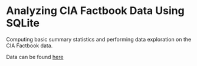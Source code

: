 # Analyzing CIA Factbook Data Using SQLite

Computing basic summary statistics and performing data exploration on the CIA Factbook data. 


Data can be found [here](https://github.com/makozi/Analyzing-CIA-Factbook-Data-Using-SQLite-and-Python/blob/master/factbook.db)
